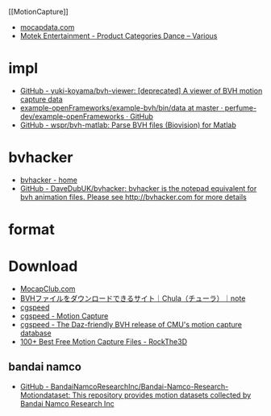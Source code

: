 [[MotionCapture]]

- [mocapdata.com](http://mocapdata.com/)
- [Motek Entertainment - Product Categories Dance – Various](http://www.motekentertainment.com/product-category/various/)

# impl
- [GitHub - yuki-koyama/bvh-viewer: [deprecated] A viewer of BVH motion capture data](https://github.com/yuki-koyama/bvh-viewer)
- [example-openFrameworks/example-bvh/bin/data at master · perfume-dev/example-openFrameworks · GitHub](https://github.com/perfume-dev/example-openFrameworks/tree/master/example-bvh/bin/data)
- [GitHub - wspr/bvh-matlab: Parse BVH files (Biovision) for Matlab](https://github.com/wspr/bvh-matlab)

# bvhacker
- [bvhacker - home](http://davedub.co.uk/bvhacker/)
- [GitHub - DaveDubUK/bvhacker: bvhacker is the notepad equivalent for bvh animation files. Please see http://bvhacker.com for more details](https://github.com/DaveDubUK/bvhacker)

# format

# Download
- [MocapClub.com](http://www.mocapclub.com/Pages/Library.htm)
- [BVHファイルをダウンロードできるサイト｜Chula（チューラ）｜note](https://note.com/chula/n/ne0f8c8f5a7ab)
- [cgspeed](https://sites.google.com/a/cgspeed.com/cgspeed/motion-capture/cmu-bvh-conversion)
- [cgspeed - Motion Capture](https://sites.google.com/a/cgspeed.com/cgspeed/motion-capture)
- [cgspeed - The Daz-friendly BVH release of CMU's motion capture database](https://sites.google.com/a/cgspeed.com/cgspeed/motion-capture/the-daz-friendly-bvh-release-of-cmus-motion-capture-database)
- [100+ Best Free Motion Capture Files - RockThe3D](http://www.rockthe3d.com/100-best-free-motion-capture-files/)

## bandai namco
- [GitHub - BandaiNamcoResearchInc/Bandai-Namco-Research-Motiondataset: This repository provides motion datasets collected by Bandai Namco Research Inc](https://github.com/BandaiNamcoResearchInc/Bandai-Namco-Research-Motiondataset)
